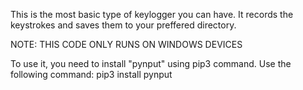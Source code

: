 This is the most basic type of keylogger you can have. It records the keystrokes and saves them to your preffered directory.

NOTE: THIS CODE ONLY RUNS ON WINDOWS DEVICES

To use it, you need to install "pynput" using pip3 command. Use the following command:
pip3 install pynput
